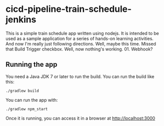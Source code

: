 # cicd-pipeline-train-schedule-jenkins

This is a simple train schedule app written using nodejs. It is intended to be used as a sample application for a series of hands-on learning activities. And now I'm really just following directions. Well, maybe this time. Missed that Build Trigger checkbox. Well, now nothing's working. 01. Webhook?

## Running the app

You need a Java JDK 7 or later to run the build. You can run the build like this:

    ./gradlew build

You can run the app with:

    ./gradlew npm_start

Once it is running, you can access it in a browser at [http://localhost:3000](http://localhost:3000)
